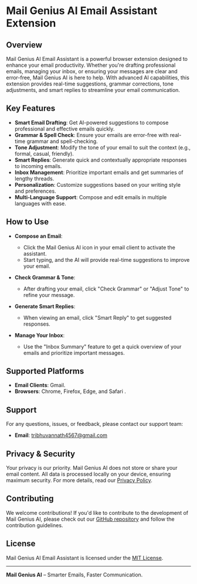 # Mail Genius AI Email Assistant Extension

## Overview

Mail Genius AI Email Assistant is a powerful browser extension designed to enhance your email productivity. Whether you're drafting professional emails, managing your inbox, or ensuring your messages are clear and error-free, Mail Genius AI is here to help. With advanced AI capabilities, this extension provides real-time suggestions, grammar corrections, tone adjustments, and smart replies to streamline your email communication.

## Key Features

- **Smart Email Drafting**: Get AI-powered suggestions to compose professional and effective emails quickly.
- **Grammar & Spell Check**: Ensure your emails are error-free with real-time grammar and spell-checking.
- **Tone Adjustment**: Modify the tone of your email to suit the context (e.g., formal, casual, friendly).
- **Smart Replies**: Generate quick and contextually appropriate responses to incoming emails.
- **Inbox Management**: Prioritize important emails and get summaries of lengthy threads.
- **Personalization**: Customize suggestions based on your writing style and preferences.
- **Multi-Language Support**: Compose and edit emails in multiple languages with ease.

## How to Use

- **Compose an Email**:
  - Click the Mail Genius AI icon in your email client to activate the assistant.
  - Start typing, and the AI will provide real-time suggestions to improve your email.

- **Check Grammar & Tone**:
  - After drafting your email, click "Check Grammar" or "Adjust Tone" to refine your message.

- **Generate Smart Replies**:
  - When viewing an email, click "Smart Reply" to get suggested responses.

- **Manage Your Inbox**:
  - Use the "Inbox Summary" feature to get a quick overview of your emails and prioritize important messages.

## Supported Platforms

- **Email Clients**: Gmail.
- **Browsers**: Chrome, Firefox, Edge, and Safari .

## Support

For any questions, issues, or feedback, please contact our support team:
- **Email**: tribhuvannath4567@gmail.com

## Privacy & Security

Your privacy is our priority. Mail Genius AI does not store or share your email content. All data is processed locally on your device, ensuring maximum security. For more details, read our [Privacy Policy](#).

## Contributing

We welcome contributions! If you'd like to contribute to the development of Mail Genius AI, please check out our [GitHub repository](#) and follow the contribution guidelines.

## License

Mail Genius AI Email Assistant is licensed under the [MIT License](#).

---

**Mail Genius AI** – Smarter Emails, Faster Communication.
